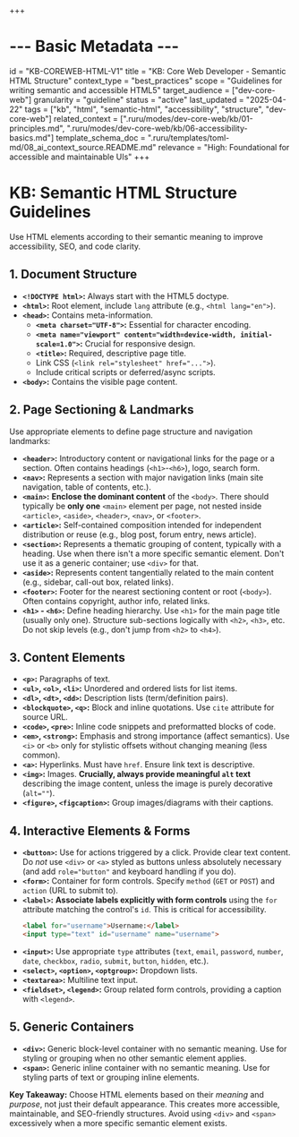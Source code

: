 +++
# --- Basic Metadata ---
id = "KB-COREWEB-HTML-V1"
title = "KB: Core Web Developer - Semantic HTML Structure"
context_type = "best_practices"
scope = "Guidelines for writing semantic and accessible HTML5"
target_audience = ["dev-core-web"]
granularity = "guideline"
status = "active"
last_updated = "2025-04-22"
tags = ["kb", "html", "semantic-html", "accessibility", "structure", "dev-core-web"]
related_context = [".ruru/modes/dev-core-web/kb/01-principles.md", ".ruru/modes/dev-core-web/kb/06-accessibility-basics.md"]
template_schema_doc = ".ruru/templates/toml-md/08_ai_context_source.README.md"
relevance = "High: Foundational for accessible and maintainable UIs"
+++

# KB: Semantic HTML Structure Guidelines

Use HTML elements according to their semantic meaning to improve accessibility, SEO, and code clarity.

## 1. Document Structure

*   **`<!DOCTYPE html>`:** Always start with the HTML5 doctype.
*   **`<html>`:** Root element, include `lang` attribute (e.g., `<html lang="en">`).
*   **`<head>`:** Contains meta-information.
    *   **`<meta charset="UTF-8">`:** Essential for character encoding.
    *   **`<meta name="viewport" content="width=device-width, initial-scale=1.0">`:** Crucial for responsive design.
    *   **`<title>`:** Required, descriptive page title.
    *   Link CSS (`<link rel="stylesheet" href="...">`).
    *   Include critical scripts or deferred/async scripts.
*   **`<body>`:** Contains the visible page content.

## 2. Page Sectioning & Landmarks

Use appropriate elements to define page structure and navigation landmarks:

*   **`<header>`:** Introductory content or navigational links for the page or a section. Often contains headings (`<h1>`-`<h6>`), logo, search form.
*   **`<nav>`:** Represents a section with major navigation links (main site navigation, table of contents, etc.).
*   **`<main>`:** **Enclose the dominant content** of the `<body>`. There should typically be **only one** `<main>` element per page, not nested inside `<article>`, `<aside>`, `<header>`, `<nav>`, or `<footer>`.
*   **`<article>`:** Self-contained composition intended for independent distribution or reuse (e.g., blog post, forum entry, news article).
*   **`<section>`:** Represents a thematic grouping of content, typically with a heading. Use when there isn't a more specific semantic element. Don't use it as a generic container; use `<div>` for that.
*   **`<aside>`:** Represents content tangentially related to the main content (e.g., sidebar, call-out box, related links).
*   **`<footer>`:** Footer for the nearest sectioning content or root (`<body>`). Often contains copyright, author info, related links.
*   **`<h1>` - `<h6>`:** Define heading hierarchy. Use `<h1>` for the main page title (usually only one). Structure sub-sections logically with `<h2>`, `<h3>`, etc. Do not skip levels (e.g., don't jump from `<h2>` to `<h4>`).

## 3. Content Elements

*   **`<p>`:** Paragraphs of text.
*   **`<ul>`, `<ol>`, `<li>`:** Unordered and ordered lists for list items.
*   **`<dl>`, `<dt>`, `<dd>`:** Description lists (term/definition pairs).
*   **`<blockquote>`, `<q>`:** Block and inline quotations. Use `cite` attribute for source URL.
*   **`<code>`, `<pre>`:** Inline code snippets and preformatted blocks of code.
*   **`<em>`, `<strong>`:** Emphasis and strong importance (affect semantics). Use `<i>` or `<b>` only for stylistic offsets without changing meaning (less common).
*   **`<a>`:** Hyperlinks. Must have `href`. Ensure link text is descriptive.
*   **`<img>`:** Images. **Crucially, always provide meaningful `alt` text** describing the image content, unless the image is purely decorative (`alt=""`).
*   **`<figure>`, `<figcaption>`:** Group images/diagrams with their captions.

## 4. Interactive Elements & Forms

*   **`<button>`:** Use for actions triggered by a click. Provide clear text content. Do *not* use `<div>` or `<a>` styled as buttons unless absolutely necessary (and add `role="button"` and keyboard handling if you do).
*   **`<form>`:** Container for form controls. Specify `method` (`GET` or `POST`) and `action` (URL to submit to).
*   **`<label>`:** **Associate labels explicitly with form controls** using the `for` attribute matching the control's `id`. This is critical for accessibility.
    ```html
    <label for="username">Username:</label>
    <input type="text" id="username" name="username">
    ```
*   **`<input>`:** Use appropriate `type` attributes (`text`, `email`, `password`, `number`, `date`, `checkbox`, `radio`, `submit`, `button`, `hidden`, etc.).
*   **`<select>`, `<option>`, `<optgroup>`:** Dropdown lists.
*   **`<textarea>`:** Multiline text input.
*   **`<fieldset>`, `<legend>`:** Group related form controls, providing a caption with `<legend>`.

## 5. Generic Containers

*   **`<div>`:** Generic block-level container with no semantic meaning. Use for styling or grouping when no other semantic element applies.
*   **`<span>`:** Generic inline container with no semantic meaning. Use for styling parts of text or grouping inline elements.

**Key Takeaway:** Choose HTML elements based on their *meaning* and *purpose*, not just their default appearance. This creates more accessible, maintainable, and SEO-friendly structures. Avoid using `<div>` and `<span>` excessively when a more specific semantic element exists.